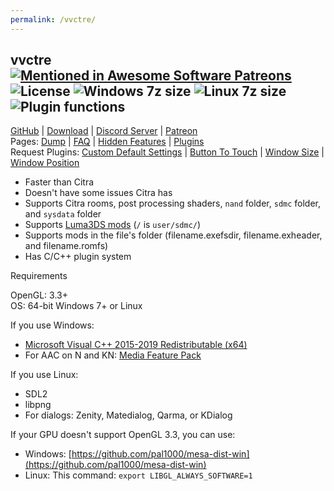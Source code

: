 ```yaml
---
permalink: /vvctre/
---
```


## vvctre [![Mentioned in Awesome Software Patreons](https://awesome.re/mentioned-badge.svg)](https://github.com/uraimo/awesome-software-patreons) ![License](https://img.shields.io/badge/License-GPLv2%2b-brightgreen) ![Windows 7z size](https://img.shields.io/badge/Windows%207z%20size%20(38.3.0)-3.47%20MB-brightgreen) ![Linux 7z size](https://img.shields.io/badge/Linux%207z%20size%20(38.3.0)-4.33%20MB-brightgreen) ![Plugin functions](https://img.shields.io/badge/Plugin%20functions-683-brightgreen)

[GitHub](https://github.com/vvanelslande/vvctre) &#124; [Download](https://github.com/vvanelslande/vvctre/releases) &#124; [Discord Server](https://discord.gg/hVxCyb5) &#124; [Patreon](https://www.patreon.com/vvctre)  
Pages: [Dump](Dump) &#124; [FAQ](FAQ) &#124; [Hidden Features](Hidden-Features) &#124; [Plugins](Plugins)  
Request Plugins: [Custom Default Settings](https://github.com/vvanelslande/vvctre/issues/new?assignees=&labels=Custom+Default+Settings+Plugin+Request&template=custom-default-settings-plugin-request.md&title=Custom+Default+Settings+Plugin+Request) &#124; [Button To Touch](https://github.com/vvanelslande/vvctre/issues/new?assignees=&labels=Button+To+Touch+Plugin+Request&template=button-to-touch-plugin-request.md&title=Button+To+Touch+Plugin+Request) &#124; [Window Size](https://github.com/vvanelslande/vvctre/issues/new?assignees=&labels=Window+Size+Plugin+Request&template=window-size-plugin-request.md&title=Window+Size+Plugin+Request) &#124; [Window Position](https://github.com/vvanelslande/vvctre/issues/new?assignees=&labels=Window+Position+Plugin+Request&template=window-position-plugin-request.md&title=Window+Position+Plugin+Request)

- Faster than Citra
- Doesn't have some issues Citra has
- Supports Citra rooms, post processing shaders, `nand` folder, `sdmc` folder, and `sysdata` folder
- Supports [Luma3DS mods](https://github.com/LumaTeam/Luma3DS/wiki/Optional-features) (`/` is `user/sdmc/`)
- Supports mods in the file's folder (filename.exefsdir, filename.exheader, and filename.romfs)
- Has C/C++ plugin system

Requirements 

OpenGL: 3.3+  
OS: 64-bit Windows 7+ or Linux

If you use Windows:
- [Microsoft Visual C++ 2015-2019 Redistributable (x64)](https://aka.ms/vs/16/release/vc_redist.x64.exe)
- For AAC on N and KN: [Media Feature Pack](https://support.microsoft.com/en-us/help/3145500/media-feature-pack-list-for-windows-n-editions)

If you use Linux:
- SDL2
- libpng
- For dialogs: Zenity, Matedialog, Qarma, or KDialog

If your GPU doesn't support OpenGL 3.3, you can use:
- Windows: [https://github.com/pal1000/mesa-dist-win](https://github.com/pal1000/mesa-dist-win)
- Linux: This command: `export LIBGL_ALWAYS_SOFTWARE=1`
